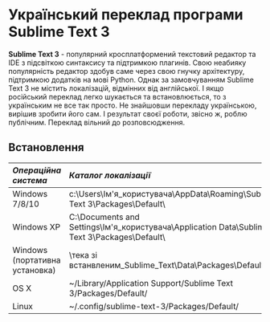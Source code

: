 # Український переклад програми Sublime Text 3
**Sublime Text 3** - популярний кросплатформений текстовий редактор та IDE з підсвіткою синтаксису та підтримкою плагинів. Свою неабияку популярність редактор здобув саме через свою гнучку архітектуру, підтримкою додатків на мові Python. Однак за замовчуванням Sublime Text 3 не містить локалізацій, відмінних від англійської. І якщо російський переклад легко шукається та встановлюється, то з українським не все так просто. Не знайшовши перекладу українською, вирішив зробити його сам. І результат своєї роботи, звісно ж, роблю публічним. Переклад вільний до розповсюдження. 

## Встановлення



| *Операційна система* | *Каталог локалізації* |
|:--------------------|:--------------------|
| Windows 7/8/10 |	c:\Users\Ім'я_користувача\AppData\Roaming\Sublime Text 3\Packages\Default\ |
| Windows XP | C:\Documents and Settings\Ім'я_користувача\Application Data\Sublime Text 3\Packages\Default\ |
| Windows (портативна установка) |	\тека зі встанвленим_Sublime_Text\Data\Packages\Default\ |
| OS X	| ~/Library/Application Support/Sublime Text 3/Packages/Default/ |
| Linux	| ~/.config/sublime-text-3/Packages/Default/ |
